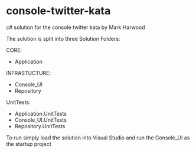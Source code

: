 # console-twitter-kata
c# solution for the console twitter kata by Mark Harwood

The solution is split into three Solution Folders:

CORE:
  - Application

INFRASTUCTURE:
  - Console_UI
  - Repository

UnitTests:
  - Application.UnitTests
  - Console_UI.UnitTests
  - Repository.UnitTests

To run simply load the solution into Visual Studio and run the Console_UI as the startup project

